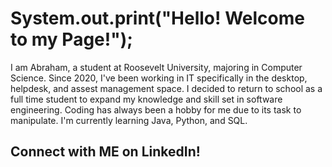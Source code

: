 # System.out.print("Hello! Welcome to my Page!");

<!-- Intsert a picture or banner -->
I am Abraham, a student at Roosevelt University, majoring in Computer Science. Since 2020, I've been working in IT specifically in the desktop, helpdesk, and assest management space. I decided to return to school as a full time student to expand my knowledge and skill set in software engineering. Coding has always been a hobby for me due to its task to manipulate. I'm currently learning Java, Python, and SQL.



## Connect with ME on LinkedIn!


<!--
**abeSanchez18/abesanchez18** is a ✨ _special_ ✨ repository because its `README.md` (this file) appears on your GitHub profile.

Here are some ideas to get you started:

- 🔭 I’m currently working on ...
- 🌱 I’m currently learning ...
- 👯 I’m looking to collaborate on ...
- 🤔 I’m looking for help with ...
- 💬 Ask me about ...
- 📫 How to reach me: ...
- 😄 Pronouns: ...
- ⚡ Fun fact: ...
-->
